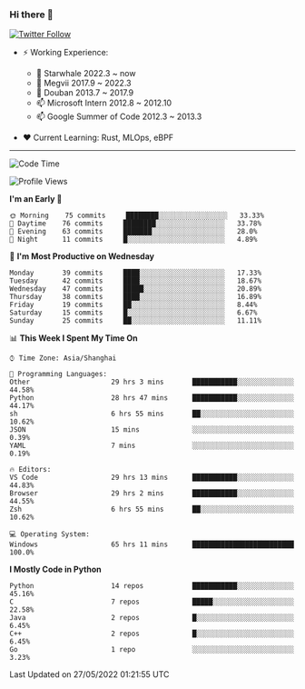 ### Hi there 👋

[![Twitter Follow](https://img.shields.io/twitter/follow/tianweidut?style=social)](https://twitter.com/tianweidut)

- ⚡ Working Experience:
  - 🔭 Starwhale 2022.3 ~ now
  - 🌱 Megvii 2017.9 ~ 2022.3
  - 🌱 Douban 2013.7 ~ 2017.9
  - 📫 Microsoft Intern 2012.8 ~ 2012.10
  - 📫 Google Summer of Code 2012.3 ~ 2013.3

- ❤️ Current Learning: Rust, MLOps, eBPF

---
<!--START_SECTION:waka-->
![Code Time](http://img.shields.io/badge/Code%20Time-0%20secs-blue)

![Profile Views](http://img.shields.io/badge/Profile%20Views-5-blue)

**I'm an Early 🐤** 

```text
🌞 Morning    75 commits     ████████░░░░░░░░░░░░░░░░░   33.33% 
🌆 Daytime    76 commits     ████████░░░░░░░░░░░░░░░░░   33.78% 
🌃 Evening    63 commits     ███████░░░░░░░░░░░░░░░░░░   28.0% 
🌙 Night      11 commits     █░░░░░░░░░░░░░░░░░░░░░░░░   4.89%

```
📅 **I'm Most Productive on Wednesday** 

```text
Monday       39 commits     ████░░░░░░░░░░░░░░░░░░░░░   17.33% 
Tuesday      42 commits     ████░░░░░░░░░░░░░░░░░░░░░   18.67% 
Wednesday    47 commits     █████░░░░░░░░░░░░░░░░░░░░   20.89% 
Thursday     38 commits     ████░░░░░░░░░░░░░░░░░░░░░   16.89% 
Friday       19 commits     ██░░░░░░░░░░░░░░░░░░░░░░░   8.44% 
Saturday     15 commits     █░░░░░░░░░░░░░░░░░░░░░░░░   6.67% 
Sunday       25 commits     ██░░░░░░░░░░░░░░░░░░░░░░░   11.11%

```


📊 **This Week I Spent My Time On** 

```text
⌚︎ Time Zone: Asia/Shanghai

💬 Programming Languages: 
Other                    29 hrs 3 mins       ███████████░░░░░░░░░░░░░░   44.58% 
Python                   28 hrs 47 mins      ███████████░░░░░░░░░░░░░░   44.17% 
sh                       6 hrs 55 mins       ██░░░░░░░░░░░░░░░░░░░░░░░   10.62% 
JSON                     15 mins             ░░░░░░░░░░░░░░░░░░░░░░░░░   0.39% 
YAML                     7 mins              ░░░░░░░░░░░░░░░░░░░░░░░░░   0.19%

🔥 Editors: 
VS Code                  29 hrs 13 mins      ███████████░░░░░░░░░░░░░░   44.83% 
Browser                  29 hrs 2 mins       ███████████░░░░░░░░░░░░░░   44.55% 
Zsh                      6 hrs 55 mins       ██░░░░░░░░░░░░░░░░░░░░░░░   10.62%

💻 Operating System: 
Windows                  65 hrs 11 mins      █████████████████████████   100.0%

```

**I Mostly Code in Python** 

```text
Python                   14 repos            ███████████░░░░░░░░░░░░░░   45.16% 
C                        7 repos             █████░░░░░░░░░░░░░░░░░░░░   22.58% 
Java                     2 repos             █░░░░░░░░░░░░░░░░░░░░░░░░   6.45% 
C++                      2 repos             █░░░░░░░░░░░░░░░░░░░░░░░░   6.45% 
Go                       1 repo              ░░░░░░░░░░░░░░░░░░░░░░░░░   3.23%

```



 Last Updated on 27/05/2022 01:21:55 UTC
<!--END_SECTION:waka-->